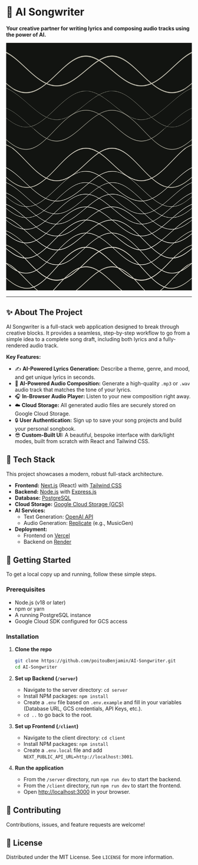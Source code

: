 # 🎵 AI Songwriter

**Your creative partner for writing lyrics and composing audio tracks using the power of AI.**

![AI Songwriter App Screenshot](./client/public/app-screenshot.jpg)

---

## ✨ About The Project

AI Songwriter is a full-stack web application designed to break through creative blocks. It provides a seamless, step-by-step workflow to go from a simple idea to a complete song draft, including both lyrics and a fully-rendered audio track.

**Key Features:**
*   ✍️ **AI-Powered Lyrics Generation:** Describe a theme, genre, and mood, and get unique lyrics in seconds.
*   🎹 **AI-Powered Audio Composition:** Generate a high-quality `.mp3` or `.wav` audio track that matches the tone of your lyrics.
*   🎧 **In-Browser Audio Player:** Listen to your new composition right away.
*   ☁️ **Cloud Storage:** All generated audio files are securely stored on Google Cloud Storage.
*   🔒 **User Authentication:** Sign up to save your song projects and build your personal songbook.
*   😎 **Custom-Built UI:** A beautiful, bespoke interface with dark/light modes, built from scratch with React and Tailwind CSS.

## 🚀 Tech Stack

This project showcases a modern, robust full-stack architecture.

*   **Frontend:** [Next.js](https://nextjs.org/) (React) with [Tailwind CSS](https://tailwindcss.com/)
*   **Backend:** [Node.js](https://nodejs.org/) with [Express.js](https://expressjs.com/)
*   **Database:** [PostgreSQL](https://www.postgresql.org/)
*   **Cloud Storage:** [Google Cloud Storage (GCS)](https://cloud.google.com/storage)
*   **AI Services:**
    *   Text Generation: [OpenAI API](https://openai.com/api/)
    *   Audio Generation: [Replicate](https://replicate.com/) (e.g., MusicGen)
*   **Deployment:**
    *   Frontend on [Vercel](https://vercel.com/)
    *   Backend on [Render](https://render.com/)

## 🏁 Getting Started

To get a local copy up and running, follow these simple steps.

### Prerequisites

*   Node.js (v18 or later)
*   npm or yarn
*   A running PostgreSQL instance
*   Google Cloud SDK configured for GCS access

### Installation

1.  **Clone the repo**
    ```sh
    git clone https://github.com/poitouBenjamin/AI-Songwriter.git
    cd AI-Songwriter
    ```

2.  **Set up Backend (`/server`)**
    *   Navigate to the server directory: `cd server`
    *   Install NPM packages: `npm install`
    *   Create a `.env` file based on `.env.example` and fill in your variables (Database URL, GCS credentials, API Keys, etc.).
    *   `cd ..` to go back to the root.

3.  **Set up Frontend (`/client`)**
    *   Navigate to the client directory: `cd client`
    *   Install NPM packages: `npm install`
    *   Create a `.env.local` file and add `NEXT_PUBLIC_API_URL=http://localhost:3001`.

4.  **Run the application**
    *   From the `/server` directory, run `npm run dev` to start the backend.
    *   From the `/client` directory, run `npm run dev` to start the frontend.
    *   Open [http://localhost:3000](http://localhost:3000) in your browser.

## 🤝 Contributing

Contributions, issues, and feature requests are welcome!

## 📄 License

Distributed under the MIT License. See `LICENSE` for more information.
